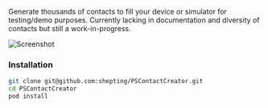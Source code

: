 Generate thousands of contacts to fill your device or simulator for testing/demo purposes. Currently lacking in documentation and diversity of contacts but still a work-in-progress.


![Screenshot][screenshot]

[screenshot]: https://raw.github.com/shepting/PSContactGenerator/master/Images/screenshot_small.png

### Installation

```bash
git clone git@github.com:shepting/PSContactCreator.git
cd PSContactCreator
pod install
```
